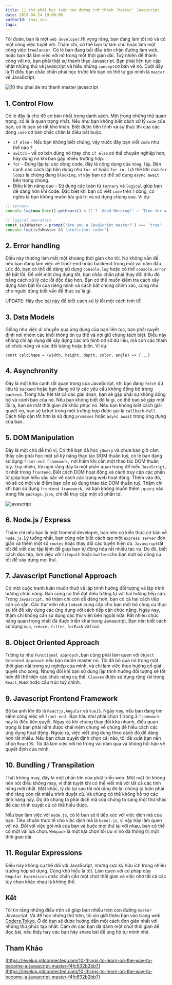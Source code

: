 ```yaml
---
title: 11 thứ phải học trên con đường trở thành `Master` Javascript
date: 2019-04-24 19:00:00
authorId: thai_son
tags:
---
```


Tôi đoán, bạn là một `web developer`.Hi vọng rằng, bạn đang làm tốt nó và có một công việc tuyệt vời. Thậm chí, có thể bạn tự làm chủ hoặc làm một công việc `freelancer`. Có lẻ bạn đang bắt đầu trên chặn đường làm web, hoặc bạn đã làm việc với nó trong một thời gian dài. Tuỳ nhiên để thành công với nó, bạn phải thật sự thành thạo Javascript. Bạn phải liên tục cập nhật những thứ về javascript và hiểu những `concept`cơ bản về nó. Dưới đây là 11 điều bạn chắc chắn phải học trước khi bạn có thể tự gọi mình là `master` về JavaScript.

![10 thu phai de tro thanh master javascript](https://res.cloudinary.com/djeghcumw/image/upload/v1556072121/blog/10%20th%E1%BB%A9%20ph%E1%BA%A3i%20h%E1%BB%8Dc%20tr%C3%AAn%20con%20%C4%91%C6%B0%E1%BB%9Dng%20master%20javascript.jpg)

<!-- more -->

## 1\. Control Flow

Có lẻ đây là chủ để cơ bản nhất trong danh sách. Một trong những thứ quan trọng, có lẻ là quan trọng nhất. Nếu như bạn không biết cách xử lý `code` của bạn, có lẻ bạn sẽ rất khó khăn. Biết được tiến trình và sự thực thi của các dòng `code` cơ bản chắc chắn là điều bắt buộc.

*   `if else` - Nếu bạn không biết chúng, vậy trước đây bạn viết `code` như thế nào ?
*   `switch` - về cơ bản dùng nó thay cho `if else` có thể chuyên nghiệp hơn, hãy dùng nó khi bạn gặp nhiều trường hợp.
*   `for` - Đừng lặp lại các dòng code, đây là công dụng của `Vòng lặp`. Bên cạnh các cách lặp tiện dụng như `for of` hoặc `for in.` Lợi thế lớn của `for loops` là chúng đang `blocking`, vì vậy bạn có thể sử dụng `async await` bên trong chúng.
*   Điều kiện nâng cao - Sử dụng các toán tử `ternary` và `logical` giúp bạn dễ dàng hơn khi code. Đặc biệt khi bạn cố viết `code` trên 1 dòng, có nghĩa là bạn không muốn lưu giá trị và sử dụng chúng sau. Ví dụ:

```javascript 
// ternary
console.log(new Date().getHours() < 12 ? 'Good Morning!' : 'Time for a siesta')

// logical operators
const isJsMaster = prompt('Are you a JavaScript master?') === 'true'
console.log(isJsMaster && 'proficient coder')
```

## 2\. Error handling

Điều này thường làm mất một khoảng thời gian cho tôi. Nó không vấn đề nếu bạn đang làm việc về front-end hoặc backend trong một vài năm đầu. Lúc đó, bạn có thể dễ dàng sử dụng `console.log` hoặc có thể `console.error` để bắt lỗi. Để viết một ứng dụng tốt, bạn chắc chắn phải thay đổi điều đó bằng cách xử lý các lỗi độc đáo hơn. Bạn có thể muốn kiểm tra cách xây dựng hàm bắt lỗi của riêng mình và cách bắt chúng chính xác, cũng như cho người dùng biết vấn đề thực sự là gì.

UPDATE: Hãy đọc [bài này](https://levelup.gitconnected.com/the-definite-guide-to-handling-errors-gracefully-in-javascript-58424d9c60e6) để biết cách xử lý lỗi một cách tinh tế!

## 3\. Data Models

Giống như việc di chuyển qua ứng dụng của bạn liên tục, bạn phải quyết định nơi nhóm các khối thông tin cụ thể và nơi giữ chúng tách biệt. Điều này không chỉ áp dụng để xây dựng các mô hình cơ sở dữ liệu, mà còn các tham số chức năng và các đối tượng hoặc biến. Ví dụ:

```javasciprt
const calcShape = (width, height, depth, color, angle) => {...}
```

## 4\. Asynchronity

Đây là một khía cạnh rất quan trọng của JavaScript, khi bạn đang `fetch` dữ liệu từ `backend` hoặc bạn đang xử lý các yêu cầu không đồng bộ trong `backend`. Trong hầu hết tất cả các giai đoạn, bạn sẽ gặp phải sự không đồng bộ và cảnh báo của nó. Nếu bạn không biết đó là gì, có thể bạn sẽ gặp một lỗi lạ, bạn sẽ mất thời gian để khắc phục nó. Nếu bạn không biết cách giải quyết nó, bạn sẽ bị kẹt trong một trường hợp được gọi là `callback-hell`. Cách tiếp cận tốt hơn là sử dụng `promises` hoặc `async await` trong ứng dụng của bạn.

## 5\. DOM Manipulation

Đây là một chủ đề thú vị. Có thể bạn đã học `jQuery` và chưa bao giờ cảm thấy cần phải học một số kỹ năng thao tác DOM thuần tuý, có lẻ bạn đang sử dụng `front-end framework,` nơi hiếm khi cần một thao tác DOM thuần tuý. Tuy nhiên, tôi nghĩ rằng đây là một phần quan trọng để hiểu `JavaScript,` ít nhất trong `frontend.`Biết cách DOM hoạt động và cách truy cập các phần tử giúp bạn hiểu sâu sắc về cách các trang web hoạt động. Thêm vào đó, nó sẽ có một vài điểm bạn cần sử dụng thao tác DOM thuần tuý. Thậm chí khi bạn sử dụng `frontend framework,` và bạn không muốn thêm `jquery` vào trong file `package.json`, chỉ để truy cập một số phần tử.

![javascript](https://res.cloudinary.com/djeghcumw/image/upload/v1556078883/blog/1_ihkJp6UoTT9cJ8pW1ErAfQ.jpg)

## 6\. Node.js / Express

Thậm chí nếu bạn là một fronend developer, bạn nên có kiến thức cơ bản về `node.js`. Lý tưởng nhất, bạn cũng nên biết cách tạo một `express server` đơn giản và thêm một số `routes` hoặc thay đổi các tuyến hiện có. `Javascript`rất tốt để viết các tập lệnh để giúp bạn tự động hóa rất nhiều tác vụ. Do đó, biết cách đọc tệp, làm việc với `filepath` hoặc `buffers`cho bạn một bộ công cụ tốt để xây dựng mọi thứ.

## 7\. Javascript Functional Approach

Có một cuộc tranh luận muôn thuở về lập trình hướng đối tượng và lập trình hướng chức năng. Bạn cũng có thể đạt điều tương tự với hai hướng tiếp cận. Trong `Javascript,` nó thậm chí còn dễ dàng hơn, bạn có cả hai cách tiếp cận có sẵn. Các thư viện như `lodash` cung cấp cho bạn một bộ công cụ thực sự tốt để xây dựng các ứng dụng với cách tiếp cận chức năng. Ngày nay, thậm chí không cần sử dụng các thư viện bên ngoài nữa. Rất nhiều chức năng quan trọng nhất đã được triển khai trong Javascript. Bạn nên biết cách sử dụng `map`, `reduce,` `filter`, `forEach` và`find`.

## 8\. Object Oriented Approach

Tương tự như `Functional approach,`bạn cũng phải làm quen với `Object Oriented Approach` nếu bạn muốn master nó. Tôi đã bỏ qua nó trong một thời gian dài trong sự nghiệp của mình, và chỉ làm việc theo hướng cố giải quyết cho xong. Nhưng đôi khi bạn sử dụng lập trình hướng đối tượng sẽ tốt hơn để thể hiện các chức năng cụ thể. `Classes` được sử dụng rộng rãi trong `React,MobX` hoặc cấu trúc tuỳ chỉnh.

## 9\. Javascript Frontend Framework

Bộ ba anh lớn đó là `Reactjs,Angular` và `VueJS`. Ngày nay, nếu bạn đang tìm kiếm công việc về `front-end.` Bạn hầu như phải chọn 1 trong 3 `framework` này là điều tiên quyết. Ngay cả khi chúng thay đổi khá nhanh, điều quan trọng là bạn phải nắm được khái niệm chung về chúng để hiểu cách các ứng dụng hoạt động. Ngoài ra, việc viết ứng dụng theo cách đó dễ dàng hơn rất nhiều. Nếu bạn chưa quyết định chọn cái nào, tôi đề xuất bạn nên chọn `ReactJS`. Tôi đã làm việc với nó trong vài năm qua và không hối hận về quyết định của mình.

## 10\. Bundling / Transpilation

Thật không may, đây là một phần lớn của phát triển web. Một mặt tôi không nên nói điều không may, vì thật tuyệt khi có thể viết mã với tất cả các tính năng mới nhất. Mặt khác, lý do tại sao tôi nói rằng đó là: chúng ta luôn phải nhớ rằng còn rất nhiều trình duyệt cũ. Và chúng có thể không hỗ trợ các tính năng này. Do đó chúng ta phải dịch mã của chúng ta sang một thứ khác để các trình duyệt cũ có thể hiểu được.

Nếu bạn làm việc với `node.js`, có lẽ bạn sẽ ít tiếp xúc với việc dịch mã của bạn. Tiêu chuẩn thực tế cho việc dịch mã là `babel.js`, vì vậy hãy làm quen với nó. Đối với việc gói mã của bạn và buộc mọi thứ lại với nhau, bạn có thể có một vài lựa chọn. `Webpack` là một lựa chọn tối ưu vì nó đã thống trị một thời gian dài.

## 11\. Regular Expressions

Điều này không cụ thể đối với JavaScript, nhưng cực kỳ hữu ích trong nhiều trường hợp sử dụng. Cũng khó hiểu là tốt. Làm quen với cú pháp của `Regular Expression` chắc chắn cần một chút thời gian và việc nhớ tất cả các tùy chọn khác nhau là không thể.

## Kết

Tôi tin rằng những điều trên sẽ giúp bạn nhiều trên con đường `master` Javascript. Và để học những thứ trên, tôi xin giới thiệu bạn vào trang web [Coders.Tokyo.](https://coders.tokyo/) Ở đó bạn sẽ được hướng dẫn một cách đơn giản nhất với những thứ phức tạp nhất. Cám ơn các bạn đã dành một chút thời gian để đọc bài, nếu thấy hay các bạn hãy share bài để ủng hộ tụi mình nhé.

## Tham Khảo

[https://levelup.gitconnected.com/10-things-to-learn-on-the-way-to-become-a-javascript-master-f4fc632b2bb7](https://levelup.gitconnected.com/10-things-to-learn-on-the-way-to-become-a-javascript-master-f4fc632b2bb7)